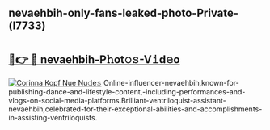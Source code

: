 ## nevaehbih-only-fans​-leaked-photo​-Private-(l7733)


# <h2><a href="https://mediaupload.pro?title=nevaehbih&ref=git">🔗👉 🔴 nevaehbih-P𝚑ot𝚘𝚜-V𝚒d𝚎o</a></h2>

[![Corinna Kopf Nue Nu𝚍e𝚜](https://i.imgur.com/0qMVB7G.gif)](https://mediaupload.pro?title=nevaehbih&ref=git)
Online-influencer-nevaehbih,known-for-publishing-dance-and-lifestyle-content,-including-performances-and-vlogs-on-social-media-platforms.Brilliant-ventriloquist-assistant-nevaehbih,celebrated-for-their-exceptional-abilities-and-accomplishments-in-assisting-ventriloquists.  